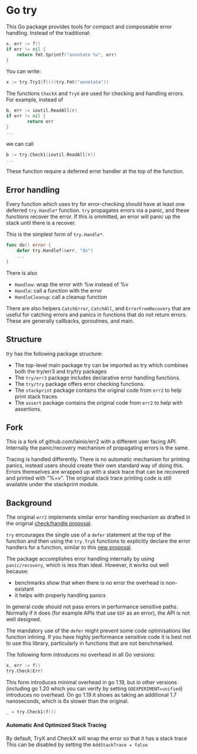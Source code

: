 # Go try

This Go package provides tools for compact and composeable error handling.
Instead of the traditional:

``` go
x, err := f()
if err != nil {
	return fmt.Sprintf("annotate %v", err)
}
```

You can write:

``` go
x := try.Try1(f())(try.Fmt("annotate"))
```

The functions `CheckX` and `TryX` are used for checking and handling errors.
For example, instead of

```go
b, err := ioutil.ReadAll(r)
if err != nil {
        return err
}
...
```

we can call

```go
b := try.Check1(ioutil.ReadAll(r))
...
```

These function require a deferred error handler at the top of the function.


## Error handling

Every function which uses try for error-checking should have at least one deferred
`try.Handle*` function. `try` propagates errors via a panic, and these functions recover the error. If this is ommitted, an error will panic up the stack until there is a recover.

This is the simplest form of `try.Handle*`.

```go
func do() error {
	defer try.Handlef(&err, "do")
	...
}
```

There is also
* `Handlew`: wrap the error with %w instead of %v
* `Handle`: call a function with the error
* `HandleCleanup`: call a cleanup function

There are also helpers `CatchError`, `CatchAll`, and `ErrorFromRecovery` that are useful for catching errors and panics in functions that do not return errors. These are generally callbacks, goroutines, and main.


## Structure

try has the following package structure:
- The top-level main package try can be imported as try which combines both the try/err3 and try/try packages
- The `try/err3` package includes declarative error handling functions.
- The `try/try` package offers error checking functions.
- The `stackprint` package contains the original code from `err2` to help print stack traces
- The `assert` package contains the original code from `err2` to help with assertions.


## Fork

This is a fork of github.com/lainio/err2 with a different user facing API.
Internally the panic/recovery mechanism of propagating errors is the same.

Tracing is handled differently.
There is no automatic mechanism for printing panics, instead users should create
their own standard way of doing this.
Errors themselves are wrapped up with a stack trace that can be recovered
and printed with "%+v".
The original stack trace printing code is still available under the stackprint module.


## Background

The original `err2` implements similar error handling mechanism as drafted in the original
[check/handle
proposal](https://go.googlesource.com/proposal/+/master/design/go2draft-error-handling-overview.md).

`try` encourages the single use of a `defer` statement at the top of the function and then using the `try.TryX` functions to explicitly declare the error handlers for a function, similar to this [new proposal](https://github.com/golang/go/issues/55026). 

The package accomplishes error handling internally by using `panic/recovery`, which is less than ideal.
However, it works out well because:

* benchmarks show that when there is no error the overhead is non-existant
* it helps with properly handling panics

In general code should not pass errors in performance sensitive paths. Normally if it does (for example APIs that use `EOF` as an error), the API is not well designed.

The mandatory use of the `defer` might prevent some code optimisations like function inlining.
If you have highly performance sensitive code it is best not to use this library, particularly in functions that are not benchmarked.

The following form introduces no overhead in all Go versions:

``` go
x, err := f()
try.Check(Err)
```

This form introduces minimal overhead in go 1.19, but in other versions (including go 1.20 which you can verify by setting `GOEXPERIMENT=unified`) introduces no overhead.
On go 1.19 it shows as taking an additional 1.7 nanoseconds, which is 6x slower than the original.

``` go
_ = try.Check1(f())
```

#### Automatic And Optimized Stack Tracing

By default, TryX and CheckX will wrap the error so that it has a stack trace
This can be disabled by setting the `AddStackTrace = false`
